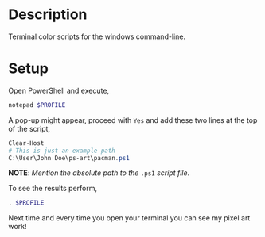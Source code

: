 # Description
Terminal color scripts for the windows command-line.

# Setup
Open PowerShell and execute,
```powershell
notepad $PROFILE
```
A pop-up might appear, proceed with `Yes` and add these two lines at the top of the script,
```powershell
Clear-Host
# This is just an example path
C:\User\John Doe\ps-art\pacman.ps1
```
**NOTE**: *Mention the absolute path to the* `.ps1` *script file*.

To see the results perform,
```powershell
. $PROFILE
```

Next time and every time you open your terminal you can see my pixel art work!
